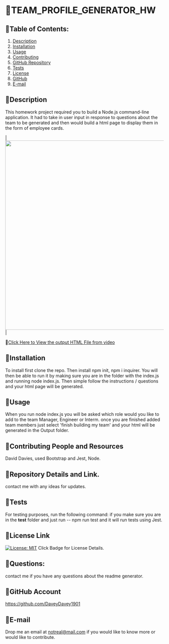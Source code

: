 # :small_orange_diamond:TEAM_PROFILE_GENERATOR_HW
## :small_blue_diamond:Table of Contents:
  1. [Description](#Description) 
  2. [Installation](#Installation)
  3. [Usage](#Usage)  
  4. [Contributing](#Contributing-and-Resources)
  5. [GitHub Repository](#Repository-Details-Link)
  6. [Tests](#Tests)
  4. [License](#License-Link)
  7. [GitHub](#GitHub-Account)
  8. [E-mail](#E-mail)
## :small_blue_diamond:Description
This homework project required you to build a Node.js command-line application.  It had to take in user input in response to questions about the team to be generated and then would build a html page to display them in the form of employee cards. 

|<img src="https://drive.google.com/file/d/1IaGvWeAOZTYlo8g9y8wKmVUnVfp0OVLf/view?usp=sharing" width="600">| 

:file_folder:[Click Here to View the output HTML File from video]()

## :small_blue_diamond:Installation
To install first clone the repo.  Then install npm init, npm i inquirer.  You will then be able to run it by making sure you are in the folder with the index.js and running node index.js. Then simple follow the instructions / questions and your html page will be generated.
## :small_blue_diamond:Usage
When you run node index.js you will be asked which role would you like to add to the team Manager, Engineer or Interm.  once you are finished added team members just select 'finish building my team' and your html will be generated in the Output folder.
## :small_blue_diamond:Contributing People and Resources
David Davies, used Bootstrap and Jest, Node. 
## :small_blue_diamond:Repository Details and Link.
contact me with any ideas for updates.
## :small_blue_diamond:Tests
For testing purposes, run the following command:
if you make sure you are in the __test__ folder and just run -- npm run test and it will run tests using Jest.

## :small_blue_diamond:License Link
[![License: MIT](https://img.shields.io/badge/License-MIT-yellow.svg)](https://opensource.org/licenses/MIT) Click Badge for License Details.



## :small_blue_diamond:Questions:
contact me if you have any questions about the readme generator.

## :small_blue_diamond:GitHub Account
https://github.com/DaveyDavey1901
## :small_blue_diamond:E-mail
Drop me an email at notreal@mail.com if you would like to know more or would like to contribute.
